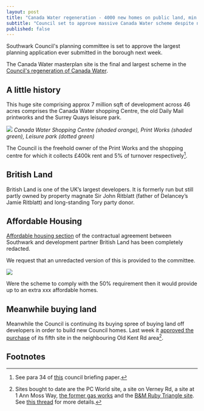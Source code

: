 ```yaml
---
layout: post
title: "Canada Water regeneration - 4000 new homes on public land, min affordable housing requirments not met"
subtitle: "Council set to approve massive Canada Water scheme despite not meeting minimum affordable housing requirements"
published: false
---
```

Southwark Council's planning committee is set to approve the largest planning application ever submitted in the borough next week. 

The Canada Water masterplan site is the final and largest scheme in the [Council's regeneration of Canada Water](http://35percent.org/canada-water).

## A little history
This huge site comprising approx 7 million sqft of development across 46 acres comprises the Canada Water shopping Centre, the old Daily Mail printworks and the Surrey Quays leisure park.  

![](http://crappistmartin.github.io/images/CanadaWaterSiteC.png)
*Canada Water Shopping Centre (shaded orange), Print Works (shaded green), Leisure park (dotted green)*

The Council is the freehold owner of the Print Works and the shopping centre for which it collects £400k rent and 5% of turnover respectively[^1].

## British Land
British Land is one of the UK’s largest developers. It is formerly run but still partly owned by property magnate Sir John Ritblatt (father of Delancey’s Jamie Ritblatt) and long-standing Tory party donor.

## Affordable Housing

[Affordable housing section](https://docdro.id/LfnPTM2) of the contractual agreement between Southwark and development partner British Land has been completely redacted.

We request that an unredacted version of this is provided to the committee.

![](http://35percent.org/img/droid.png)

Were the scheme to comply with the 50% requirement then it would provide up to an extra xxx affordable homes.

## Meanwhile buying land
Meanwhile the Council is continuing its buying spree of buying land off developers in order to build new Council homes. 
Last week it [approved the purchase](http://moderngov.southwark.gov.uk/documents/s84621/Report%20593%20Old%20Kent%20Road%20acquisition%20of%20site%20to%20deliver%20new%20Council%20housing.pdf) of its fifth site in the neighbouring Old Kent Rd area[^2]. 

## Footnotes
[^1]: See para 34 of [this](http://moderngov.southwark.gov.uk/documents/s74525/Canada%20water%20Report.pdf) council briefing paper.

[^2]: Sites bought to date are the PC World site, a site on Verney Rd, a site at 1 Ann Moss Way, [the former gas works](https://www.southwarknews.co.uk/news/southwark-council-buys-former-old-kent-road-gas-works-site-15m/) and the [B&M Ruby Triangle site](http://moderngov.southwark.gov.uk/documents/s84621/Report%20593%20Old%20Kent%20Road%20acquisition%20of%20site%20to%20deliver%20new%20Council%20housing.pdf). See [this thread](https://twitter.com/Leo_Pollak/status/1144307552601198598) for more details.
